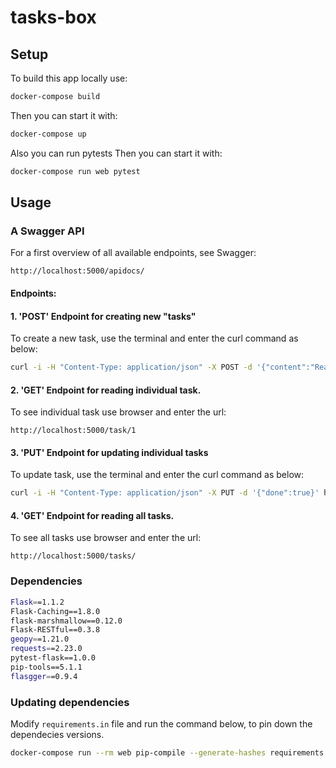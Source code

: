 # tasks-box

## Setup

To build this app locally use:
```bash
docker-compose build
```

Then you can start it with:
```bash
docker-compose up
```

Also you can run pytests
Then you can start it with:
```bash
docker-compose run web pytest
```

## Usage

### A Swagger API
For a first overview of all available endpoints, see Swagger:
```url
http://localhost:5000/apidocs/
```

#### Endpoints:

#### 1. 'POST' Endpoint for creating new "tasks"
To create a new task, use the terminal and enter the curl command as below:
```bash
curl -i -H "Content-Type: application/json" -X POST -d '{"content":"Read a book"}' http://localhost:5000/todo/
```

#### 2. 'GET' Endpoint for reading individual task.
To see individual task use browser and enter the url:
```url
http://localhost:5000/task/1
```

#### 3. 'PUT' Endpoint for updating individual tasks
To update task, use the terminal and enter the curl command as below:
```bash
curl -i -H "Content-Type: application/json" -X PUT -d '{"done":true}' http://localhost:5000/task/1
```

#### 4. 'GET' Endpoint for reading all tasks.
To see all tasks use browser and enter the url:
```url
http://localhost:5000/tasks/
```

### Dependencies

```bash
Flask==1.1.2
Flask-Caching==1.8.0
flask-marshmallow==0.12.0
Flask-RESTful==0.3.8
geopy==1.21.0
requests==2.23.0
pytest-flask==1.0.0
pip-tools==5.1.1
flasgger==0.9.4
```

### Updating dependencies

Modify `requirements.in` file and run the command below, to pin down the dependecies versions.
```bash
docker-compose run --rm web pip-compile --generate-hashes requirements.in --output-file requirements.txt
```